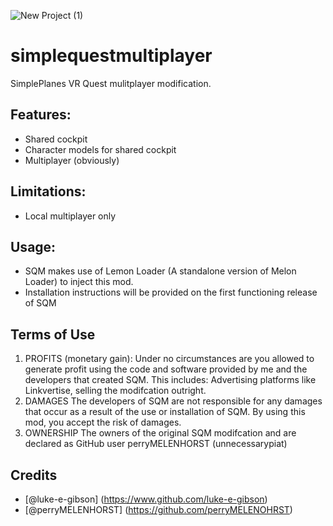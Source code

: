 ![New Project (1)](https://github.com/perryMELENOHRST/simplequestmultiplayer/assets/84308737/c87d7187-186e-498a-9180-cb8f849d3c1f)


# simplequestmultiplayer
SimplePlanes VR Quest mulitplayer modification.

## Features:
- Shared cockpit
- Character models for shared cockpit
- Multiplayer (obviously)

## Limitations:
- Local multiplayer only

## Usage:
- SQM makes use of Lemon Loader (A standalone version of Melon Loader) to inject this mod.
- Installation instructions will be provided on the first functioning release of SQM

## Terms of Use
1. PROFITS (monetary gain):
Under no circumstances are you allowed to generate profit using the code and software provided by me and the developers that created SQM. This includes: Advertising platforms like Linkvertise, selling the modifcation outright.
2. DAMAGES
The developers of SQM are not responsible for any damages that occur as a result of the use or installation of SQM. By using this mod, you accept the risk of damages.
3. OWNERSHIP
The owners of the original SQM modifcation and  are declared as GitHub user perryMELENHORST (unnecessarypiat)

## Credits
- [@luke-e-gibson] (https://www.github.com/luke-e-gibson)
- [@perryMELENHORST] (https://github.com/perryMELENOHRST)

